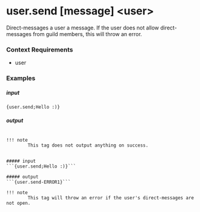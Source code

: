 # user.send [message] &lt;user&gt;
		
Direct-messages a user a message. If the user does not allow direct-messages from guild members, this will throw an error.

### Context Requirements

* user


### Examples

##### input
```{user.send;Hello :)}```

##### output
``````

!!! note
		This tag does not output anything on success.


##### input
```{user.send;Hello :)}```

##### output
```{user.send-ERROR1}```

!!! note
		This tag will throw an error if the user's direct-messages are not open.